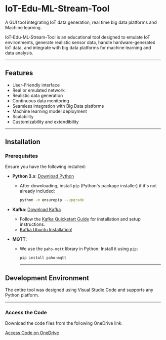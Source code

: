 # IoT-Edu-ML-Stream-Tool
A GUI tool integrating IoT data generation, real time big data platforms and Machine learning.

IoT-Edu-ML-Stream-Tool is an educational tool designed to emulate IoT environments, generate realistic sensor data, handle hardware-generated IoT data, and integrate with big data platforms for machine learning and data analysis.

---

## Features

- User-Friendly interface
- Real or emulated network
- Realistic data generation
- Continuous data monitoring
- Seamless integration with Big Data platforms
- Machine learning model deployment
- Scalability
- Customizability and extendibility

---

## Installation

### Prerequisites

Ensure you have the following installed:

- **Python 3.x**: [Download Python](https://www.python.org/downloads/)
  - After downloading, install `pip` (Python's package installer) if it's not already included:
    ```bash
    python -m ensurepip --upgrade
    ```

- **Kafka**: [Download Kafka](https://kafka.apache.org/downloads)
  - Follow the [Kafka Quickstart Guide]((https://kafka.apache.org/quickstart)) for installation and setup instructions.
  - [Kafka Ubuntu Installation](https://www.digitalocean.com/community/tutorials/how-to-install-apache-kafka-on-ubuntu-20-04))

- **MQTT**: 
  - We use the `paho-mqtt` library in Python. Install it using `pip`:
    ```bash
    pip install paho-mqtt
    ```
    ---
## Development Environment
The entire tool was designed using Visual Studio Code and supports any Python platform.

---

### Access the Code

Download the code files from the following OneDrive link:

[Access Code on OneDrive]((https://alumniuaeuacmy.sharepoint.com/:f:/g/personal/nandanaj_uaeu_ac_ae/Ej4SlW4hUn5DtKkOzSifgJ4B3F2ooGW0E8ch3pawRTb8bQ?e=SiZttO))












